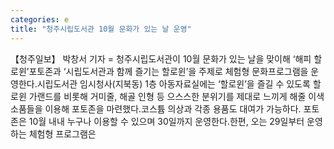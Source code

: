 ```yaml
---
categories: e
title: "청주시립도서관 10월 문화가 있는 날 운영"
---
```

【청주일보】 박창서 기자 = 청주시립도서관이 10월 문화가 있는 날을 맞이해 ‘해피 할로윈’포토존과 ‘시립도서관과 함께 즐기는 할로윈’을 주제로 체험형 문화프로그램을 운영한다.시립도서관 임시청사(지북동) 1층 아동자료실에는 ‘할로윈’을 즐길 수 있도록 할로윈 가랜드를 비롯해 거미줄, 해골 인형 등 으스스한 분위기를 제대로 느끼게 해줄 이색 소품들을 이용해 포토존을 마련했다.코스튬 의상과 각종 용품도 대여가 가능하다. 포토존은 10월 내내 누구나 이용할 수 있으며 30일까지 운영한다.한편, 오는 29일부터 운영하는 체험형 프로그램은